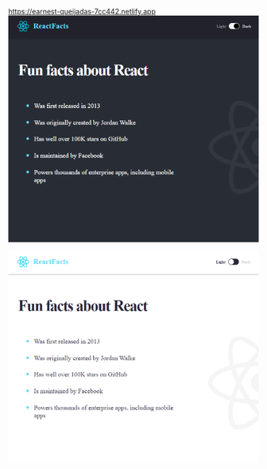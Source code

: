 https://earnest-queijadas-7cc442.netlify.app
<img src="./screenshots/react-facts-dark.png"/>

<img src="./screenshots/react-facts-light.png"/>

